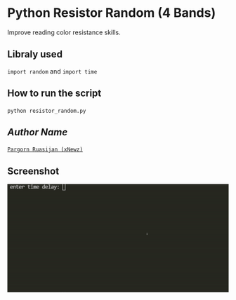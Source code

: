 # Python Resistor Random (4 Bands)
Improve reading color resistance skills.

## Libraly used
`import random` and `import time`

## How to run the script
`python resistor_random.py`

## *Author Name*
[`Pargorn Ruasijan (xNewz)`](https://github.com/xNewz)

## Screenshot
<div align="center"><img src="https://github.com/xNewz/python-resistor-random/blob/main/img.gif"></div>
